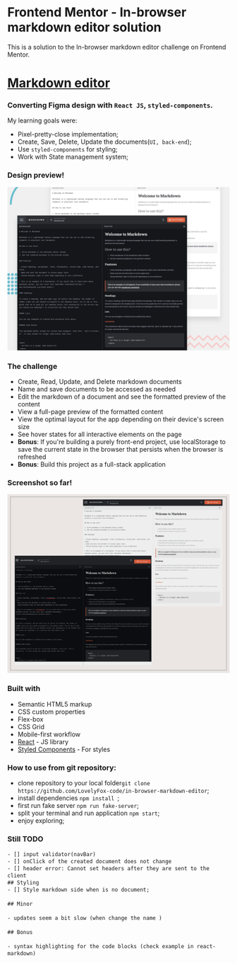 # Frontend Mentor - In-browser markdown editor solution

This is a solution to the In-browser markdown editor challenge on Frontend Mentor.

# [Markdown editor](https://in-browser-markdown-editor-by-fox.netlify.app/)

### Converting Figma design with `React JS`, `styled-components`.

My learning goals were:

- Pixel-pretty-close implementation;
- Create, Save, Delete, Update the documents(`UI, back-end`);
- Use `styled-components` for styling;
- Work with State management system;

### Design preview!

![Preview image](./public/assets/preview.jpg)

### The challenge

- Create, Read, Update, and Delete markdown documents
- Name and save documents to be accessed as needed
- Edit the markdown of a document and see the formatted preview of the content
- View a full-page preview of the formatted content
- View the optimal layout for the app depending on their device's screen size
- See hover states for all interactive elements on the page
- **Bonus**: If you're building a purely front-end project, use localStorage to save the current state in the browser that persists when the browser is refreshed
- **Bonus**: Build this project as a full-stack application

### Screenshot so far!

![Preview image](/public/assets/screenshots/Neutral%20Nature%20Aesthetic%20Inspiration%20Mood%20Board%20Photo%20Collage.png)

### Built with

- Semantic HTML5 markup
- CSS custom properties
- Flex-box
- CSS Grid
- Mobile-first workflow
- [React](https://reactjs.org/) - JS library
- [Styled Components](https://styled-components.com/) - For styles

### How to use from git repository:

- clone repository to your local folder`git clone https://github.com/LovelyFox-code/in-browser-markdown-editor`;
- install dependencies `npm install `;
- first run fake server `npm run fake-server`;
- split your terminal and run application `npm start`;
- enjoy exploring;

### Still TODO

```
- [] input validator(navBar)
- [] onClick of the created document does not change
- [] header error: Cannot set headers after they are sent to the client
## Styling
- [] Style markdown side when is no document;

## Minor

- updates seem a bit slow (when change the name )

## Bonus

- syntax highlighting for the code blocks (check example in react-markdown)

```
